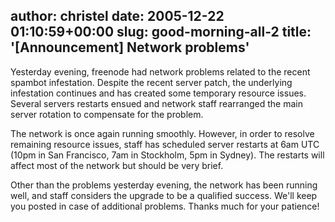 author: christel
date: 2005-12-22 01:10:59+00:00
slug: good-morning-all-2
title: '[Announcement] Network problems'
---

  Yesterday evening, freenode had network   problems related to the recent spambot infestation. Despite the recent   server patch, the underlying infestation continues and has created some   temporary resource issues. Several servers restarts ensued and network   staff rearranged the main server rotation to compensate for the problem.

The network is once again running smoothly. However, in order to resolve   remaining resource issues, staff has scheduled server restarts at 6am UTC   (10pm in San Francisco, 7am in Stockholm, 5pm in Sydney). The restarts   will affect most of the network but should be very brief.

Other than the problems yesterday evening, the network has been running   well, and staff considers the upgrade to be a qualified success. We'll   keep you posted in case of additional problems. Thanks much for your   patience!
